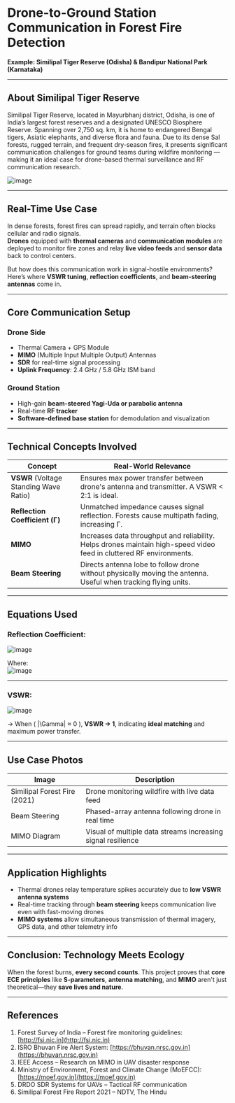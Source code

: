 #  Drone-to-Ground Station Communication in Forest Fire Detection  
**Example: Similipal Tiger Reserve (Odisha) & Bandipur National Park (Karnataka)**

---
## About Similipal Tiger Reserve
Similipal Tiger Reserve, located in Mayurbhanj district, Odisha, is one of India’s largest forest reserves and a designated UNESCO Biosphere Reserve. Spanning over 2,750 sq. km, it is home to endangered Bengal tigers, Asiatic elephants, and diverse flora and fauna. Due to its dense Sal forests, rugged terrain, and frequent dry-season fires, it presents significant communication challenges for ground teams during wildfire monitoring — making it an ideal case for drone-based thermal surveillance and RF communication research.

![image](https://github.com/user-attachments/assets/500f87b7-667c-475e-b337-f041047e768a)


---

##  Real-Time Use Case

In dense forests, forest fires can spread rapidly, and terrain often blocks cellular and radio signals.  
**Drones** equipped with **thermal cameras** and **communication modules** are deployed to monitor fire zones and relay **live video feeds** and **sensor data** back to control centers.

But how does this communication work in signal-hostile environments?  
Here’s where **VSWR tuning**, **reflection coefficients**, and **beam-steering antennas** come in.

---

##  Core Communication Setup

###  Drone Side
- Thermal Camera + GPS Module  
- **MIMO** (Multiple Input Multiple Output) Antennas  
- **SDR** for real-time signal processing  
- **Uplink Frequency**: 2.4 GHz / 5.8 GHz ISM band

###  Ground Station
- High-gain **beam-steered Yagi-Uda or parabolic antenna**  
- Real-time **RF tracker**  
- **Software-defined base station** for demodulation and visualization

---

##  Technical Concepts Involved

| Concept | Real-World Relevance |
|--------|-----------------------|
| **VSWR** (Voltage Standing Wave Ratio) | Ensures max power transfer between drone's antenna and transmitter. A VSWR < 2:1 is ideal. |
| **Reflection Coefficient (Γ)** | Unmatched impedance causes signal reflection. Forests cause multipath fading, increasing Γ. |
| **MIMO** | Increases data throughput and reliability. Helps drones maintain high-speed video feed in cluttered RF environments. |
| **Beam Steering** | Directs antenna lobe to follow drone without physically moving the antenna. Useful when tracking flying units. |

---

##  Equations Used

###  Reflection Coefficient:
![image](https://github.com/user-attachments/assets/17f4dc0f-1ee9-4105-9ca7-0bf2befb38bb)


Where:  
![image](https://github.com/user-attachments/assets/ba3fa064-05a8-4b9e-86d2-1778c7146013)



---

###  VSWR:
![image](https://github.com/user-attachments/assets/c905eedc-dc25-4cb7-80a4-3da3bcfb332e)


→ When \( |\Gamma| ≈ 0 \), **VSWR → 1**, indicating **ideal matching** and maximum power transfer.

---

##  Use Case Photos

| Image | Description |
|-------|-------------|
|  Similipal Forest Fire (2021) | Drone monitoring wildfire with live data feed |
|  Beam Steering | Phased-array antenna following drone in real time |
|  MIMO Diagram | Visual of multiple data streams increasing signal resilience |

---

##  Application Highlights

- Thermal drones relay temperature spikes accurately due to **low VSWR antenna systems**  
- Real-time tracking through **beam steering** keeps communication live even with fast-moving drones  
- **MIMO systems** allow simultaneous transmission of thermal imagery, GPS data, and other telemetry info

---

##  Conclusion: Technology Meets Ecology

When the forest burns, **every second counts**. This project proves that **core ECE principles** like **S-parameters**, **antenna matching**, and **MIMO** aren't just theoretical—they **save lives and nature**.



---

##  References

1. Forest Survey of India – Forest fire monitoring guidelines: [http://fsi.nic.in](http://fsi.nic.in)  
2. ISRO Bhuvan Fire Alert System: [https://bhuvan.nrsc.gov.in](https://bhuvan.nrsc.gov.in)  
3. IEEE Access – Research on MIMO in UAV disaster response  
4. Ministry of Environment, Forest and Climate Change (MoEFCC): [https://moef.gov.in](https://moef.gov.in)  
5. DRDO SDR Systems for UAVs – Tactical RF communication  
6. Similipal Forest Fire Report 2021 – NDTV, The Hindu  
